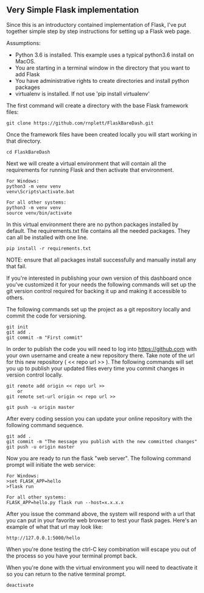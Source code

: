 
## Very Simple Flask implementation

Since this is an introductory contained implementation of Flask, I've put together
simple step by step instructions for setting up a Flask web page.

Assumptions:
- Python 3.6 is installed. This example uses a typical python3.6 install on MacOS.
- You are starting in a terminal window in the directory that you want to add Flask
- You have administrative rights to create directories and install python packages
- virtualenv is installed. If not use 'pip install virtualenv'

The first command will create a directory with the base Flask framework files:
```
git clone https://github.com/rnplett/FlaskBareDash.git
```

Once the framework files have been created locally you will start working in that directory.
```
cd FlaskBareDash
```

Next we will create a virtual environment that will contain all the requirements for running Flask and then activate that environment.
```
For Windows:
python3 -m venv venv
venv\Scripts\activate.bat

For all other systems:
python3 -m venv venv
source venv/bin/activate
```

In this virtual environment there are no python packages installed by default. The requirements.txt file contains all the needed packages. They can all be installed with one line.
```
pip install -r requirements.txt
```
NOTE: ensure that all packages install successfully and manually install any that fail.

If you're interested in publishing your own version of this dashboard once you've customized it for your needs the following commands will set up the git version control required for backing it up and making it accessible to others.

The following commands set up the project as a git repository locally and commit the code for versioning.
```
git init
git add .
git commit -m "First commit"
```

In order to publish the code you will need to log into https://github.com with your own username and create a new repository there. Take note of the url for this new repository ( << repo url >> ). The following commands will set you up to publish your updated files every time you commit changes in version control locally.
```
git remote add origin << repo url >>
    or
git remote set-url origin << repo url >>

git push -u origin master
```

After every coding session you can update your online repository with the following command sequence.
```
git add .
git commit -m "The message you publish with the new committed changes"
git push -u origin master
```

Now you are ready to run the flask "web server". The following command prompt will initiate the web service:
```
For Windows:
>set FLASK_APP=hello
>flask run

For all other systems:
FLASK_APP=hello.py flask run --host=x.x.x.x
```

After you issue the command above, the system will respond with a url that you can put in your favorite web browser to test your flask pages.  Here's an example of what that url may look like:
```
http://127.0.0.1:5000/hello
```

When you're done testing the ctrl-C key combination will escape you out of the process so you have your terminal prompt back.

When you're done with the virtual environment you will need to deactivate it so you can return to the native terminal prompt.
```
deactivate
```

